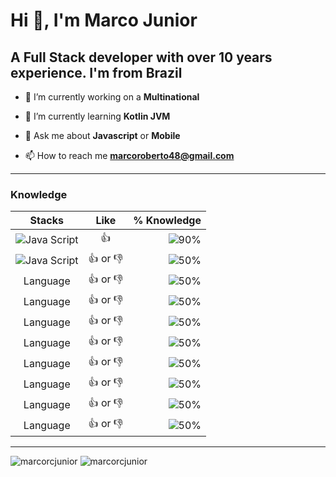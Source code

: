 # Hi 👋, I'm Marco Junior

## A Full Stack developer with over 10 years experience. I'm from Brazil

- 🔭 I’m currently working on a **Multinational**

- 🌱 I’m currently learning **Kotlin JVM**

- 💬 Ask me about **Javascript** or **Mobile**

- 📫 How to reach me **marcoroberto48@gmail.com**

---

### Knowledge

| Stacks    |      Like     |           % Knowledge               |
|:----------:|:-------------:|------------------------------------:|
| ![Java Script](https://icongr.am/devicon/javascript-original.svg?size=36&color=currentColor) |  :+1:         | ![90%](https://progress-bar.dev/90) |
| ![Java Script](https://icongr.am/devicon/typescript-original.svg?size=36&color=currentColor)  |  :+1: or :thumbsdown:         | ![50%](https://progress-bar.dev/50) |
| Language  |  :+1: or :-1:         | ![50%](https://progress-bar.dev/50) |
| Language  |  :+1: or :-1:         | ![50%](https://progress-bar.dev/50) |
| Language  |  :+1: or :-1:         | ![50%](https://progress-bar.dev/50) |
| Language  |  :+1: or :-1:         | ![50%](https://progress-bar.dev/50) |
| Language  |  :+1: or :-1:         | ![50%](https://progress-bar.dev/50) |
| Language  |  :+1: or :-1:         | ![50%](https://progress-bar.dev/50) |
| Language  |  :+1: or :-1:         | ![50%](https://progress-bar.dev/50) |
| Language  |  :+1: or :-1:         | ![50%](https://progress-bar.dev/50) |

    


<!--<img src="" alt="redux" width="40" height="40"/> 

<img src="https://raw.githubusercontent.com/devicons/devicon/master/icons/flutter/flutter-original.svg" alt="flutter" width="40" height="40" />

<img src="https://raw.githubusercontent.com/devicons/devicon/master/icons/react/react-original.svg" alt="reactjs" width="40" height="40" /> 

<img src="https://raw.githubusercontent.com/devicons/devicon/master/icons/nodejs/nodejs-original.svg" alt="nodejs" width="40" height="40"/> 

<img src="https://cdn.worldvectorlogo.com/logos/nextjs-3.svg" alt="nextjs" width="40" height="40"/> 

<img src="https://www.vectorlogo.zone/logos/git-scm/git-scm-icon.svg" alt="git" width="40" height="40"/> 

<img src="https://raw.githubusercontent.com/devicons/devicon/master/icons/docker/docker-original.svg" alt="docker" width="40" height="40"/> 

<img src="https://icongr.am/devicon/amazonwebservices-original-wordmark.svg?size=148&color=currentColor" alt="aws" width="60" height="40"/> 

<img src="https://icongr.am/devicon/android-original.svg?size=148&color=currentColor" alt="aws" width="60" height="40"/> 

<img src="https://icongr.am/devicon/java-original-wordmark.svg?size=148&color=currentColor" alt="aws" width="60" height="40"/> 
-->

---

<img src="https://github-readme-stats.vercel.app/api/top-langs/?username=marcorcjunior&layout=compact&hide=html" alt="marcorcjunior" />

<img src="https://github-readme-stats.vercel.app/api?username=marcorcjunior&show_icons=true" alt="marcorcjunior" />

<!--
**marcorcjunior/marcorcjunior** is a ✨ _special_ ✨ repository because its `README.md` (this file) appears on your GitHub profile.

Here are some ideas to get you started:

- 🔭 I’m currently working on ...
- 🌱 I’m currently learning ...
- 👯 I’m looking to collaborate on ...
- 🤔 I’m looking for help with ...
- 💬 Ask me about ...
- 📫 How to reach me: ...
- 😄 Pronouns: ...
- ⚡ Fun fact: ...
-->
